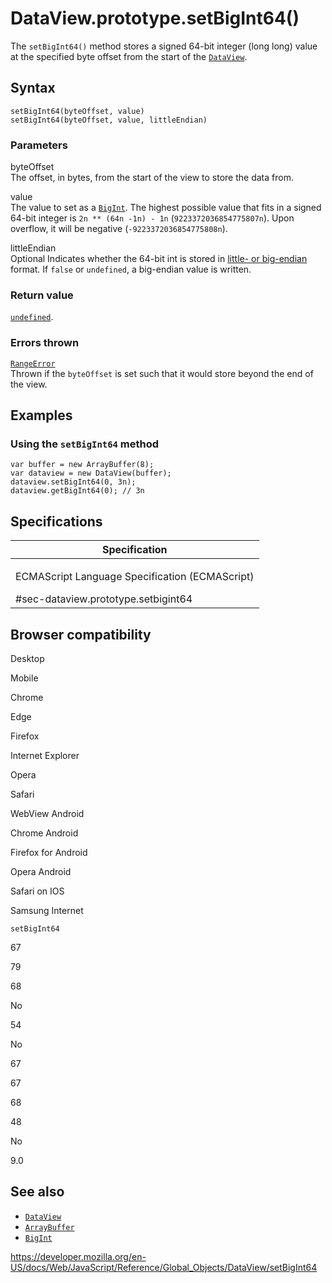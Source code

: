DataView.prototype.setBigInt64()
================================

The `setBigInt64()` method stores a signed 64-bit integer (long long) value at the specified byte offset from the start of the [`DataView`](../dataview).

Syntax
------

    setBigInt64(byteOffset, value)
    setBigInt64(byteOffset, value, littleEndian)

### Parameters

byteOffset  
The offset, in bytes, from the start of the view to store the data from.

value  
The value to set as a [`BigInt`](../bigint). The highest possible value that fits in a signed 64-bit integer is `2n ** (64n -1n) - 1n`<span class="blob-code-inner blob-code-marker"> (`9223372036854775807n`). Upon overflow, it will be negative (</span>`-9223372036854775808n`<span class="blob-code-inner blob-code-marker">).</span>

littleEndian  
<span class="badge inline optional">Optional</span> Indicates whether the 64-bit int is stored in [little- or big-endian](https://developer.mozilla.org/en-US/docs/Glossary/Endianness) format. If `false` or `undefined`, a big-endian value is written.

### Return value

[`undefined`](../undefined).

### Errors thrown

[`RangeError`](../rangeerror)  
Thrown if the `byteOffset` is set such that it would store beyond the end of the view.

Examples
--------

### Using the `setBigInt64` method

    var buffer = new ArrayBuffer(8);
    var dataview = new DataView(buffer);
    dataview.setBigInt64(0, 3n);
    dataview.getBigInt64(0); // 3n

Specifications
--------------

<table><colgroup><col style="width: 100%" /></colgroup><thead><tr class="header"><th>Specification</th></tr></thead><tbody><tr class="odd"><td><p>ECMAScript Language Specification (ECMAScript)<br />
</p><span class="small">#sec-dataview.prototype.setbigint64</span></td></tr></tbody></table>

Browser compatibility
---------------------

Desktop

Mobile

Chrome

Edge

Firefox

Internet Explorer

Opera

Safari

WebView Android

Chrome Android

Firefox for Android

Opera Android

Safari on IOS

Samsung Internet

`setBigInt64`

67

79

68

No

54

No

67

67

68

48

No

9.0

See also
--------

-   [`DataView`](../dataview)
-   [`ArrayBuffer`](../arraybuffer)
-   [`BigInt`](../bigint)

<a href="https://developer.mozilla.org/en-US/docs/Web/JavaScript/Reference/Global_Objects/DataView/setBigInt64" class="_attribution-link">https://developer.mozilla.org/en-US/docs/Web/JavaScript/Reference/Global_Objects/DataView/setBigInt64</a>
